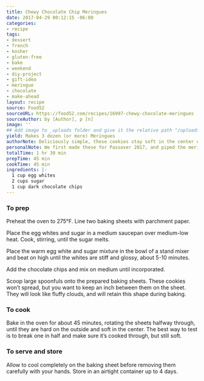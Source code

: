 ```yaml
---
title: Chewy Chocolate Chip Meringues
date: 2017-04-29 00:12:15 -06:00
categories:
- recipe
tags:
- dessert
- french
- kosher
- gluten-free
- bake
- weekend
- diy-project
- gift-idea
- meringue
- chocolate
- make-ahead
layout: recipe
source: Food52
sourceURL: https://food52.com/recipes/16997-chewy-chocolate-meringues
sourceAuthor: by [Author], p [n]
image: ''
## Add image to _uploads folder and give it the relative path "/uploads/FILENAME.jpg"
yield: Makes 3 dozen (or more) Meringues
authorNote: Deliciously simple, these cookies stay soft in the center under a crisp shell. They're gluten free, with only three ingredients
personalNote: We first made these for Passover 2017, and piped the meringue, which turned out beautifully.
totalTime: 1 hr 30 min
prepTime: 45 min
cookTime: 45 min
ingredients: |-
  1	cup egg whites
  2	cups sugar
  1	cup dark chocolate chips
---
```


### To prep

Preheat the oven to 275°F. Line two baking sheets with parchment paper.

Place the egg whites and sugar in a medium saucepan over medium-low heat. Cook, stirring, until the sugar melts.

Place the warm egg white and sugar mixture in the bowl of a stand mixer and beat on high until the whites are stiff and glossy, about 5-10 minutes.

Add the chocolate chips and mix on medium until incorporated.

Scoop large spoonfuls onto the prepared baking sheets. These cookies won’t spread, but you want to keep an inch between them on the sheet. They will look like fluffy clouds, and will retain this shape during baking.

### To cook

Bake in the oven for about 45 minutes, rotating the sheets halfway through, until they are hard on the outside and soft in the center. The best way to test is to break one in half and make sure it’s cooked through, but still soft.

### To serve and store

Allow to cool completely on the baking sheet before removing them carefully with your hands. Store in an airtight container up to 4 days.
